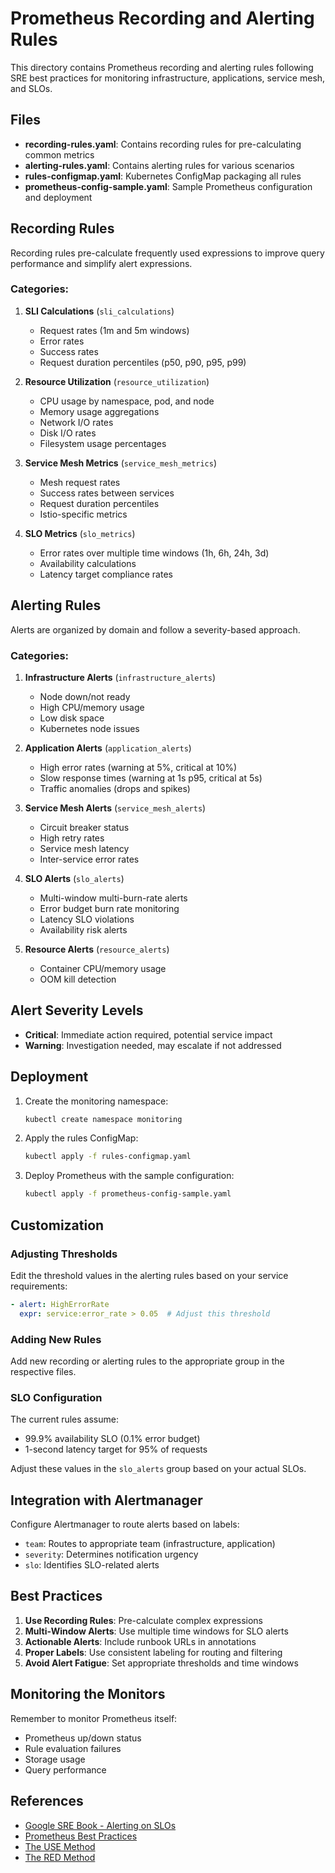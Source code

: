 # Prometheus Recording and Alerting Rules

This directory contains Prometheus recording and alerting rules following SRE best practices for monitoring infrastructure, applications, service mesh, and SLOs.

## Files

- **recording-rules.yaml**: Contains recording rules for pre-calculating common metrics
- **alerting-rules.yaml**: Contains alerting rules for various scenarios
- **rules-configmap.yaml**: Kubernetes ConfigMap packaging all rules
- **prometheus-config-sample.yaml**: Sample Prometheus configuration and deployment

## Recording Rules

Recording rules pre-calculate frequently used expressions to improve query performance and simplify alert expressions.

### Categories:

1. **SLI Calculations** (`sli_calculations`)
   - Request rates (1m and 5m windows)
   - Error rates
   - Success rates
   - Request duration percentiles (p50, p90, p95, p99)

2. **Resource Utilization** (`resource_utilization`)
   - CPU usage by namespace, pod, and node
   - Memory usage aggregations
   - Network I/O rates
   - Disk I/O rates
   - Filesystem usage percentages

3. **Service Mesh Metrics** (`service_mesh_metrics`)
   - Mesh request rates
   - Success rates between services
   - Request duration percentiles
   - Istio-specific metrics

4. **SLO Metrics** (`slo_metrics`)
   - Error rates over multiple time windows (1h, 6h, 24h, 3d)
   - Availability calculations
   - Latency target compliance rates

## Alerting Rules

Alerts are organized by domain and follow a severity-based approach.

### Categories:

1. **Infrastructure Alerts** (`infrastructure_alerts`)
   - Node down/not ready
   - High CPU/memory usage
   - Low disk space
   - Kubernetes node issues

2. **Application Alerts** (`application_alerts`)
   - High error rates (warning at 5%, critical at 10%)
   - Slow response times (warning at 1s p95, critical at 5s)
   - Traffic anomalies (drops and spikes)

3. **Service Mesh Alerts** (`service_mesh_alerts`)
   - Circuit breaker status
   - High retry rates
   - Service mesh latency
   - Inter-service error rates

4. **SLO Alerts** (`slo_alerts`)
   - Multi-window multi-burn-rate alerts
   - Error budget burn rate monitoring
   - Latency SLO violations
   - Availability risk alerts

5. **Resource Alerts** (`resource_alerts`)
   - Container CPU/memory usage
   - OOM kill detection

## Alert Severity Levels

- **Critical**: Immediate action required, potential service impact
- **Warning**: Investigation needed, may escalate if not addressed

## Deployment

1. Create the monitoring namespace:
   ```bash
   kubectl create namespace monitoring
   ```

2. Apply the rules ConfigMap:
   ```bash
   kubectl apply -f rules-configmap.yaml
   ```

3. Deploy Prometheus with the sample configuration:
   ```bash
   kubectl apply -f prometheus-config-sample.yaml
   ```

## Customization

### Adjusting Thresholds

Edit the threshold values in the alerting rules based on your service requirements:

```yaml
- alert: HighErrorRate
  expr: service:error_rate > 0.05  # Adjust this threshold
```

### Adding New Rules

Add new recording or alerting rules to the appropriate group in the respective files.

### SLO Configuration

The current rules assume:
- 99.9% availability SLO (0.1% error budget)
- 1-second latency target for 95% of requests

Adjust these values in the `slo_alerts` group based on your actual SLOs.

## Integration with Alertmanager

Configure Alertmanager to route alerts based on labels:
- `team`: Routes to appropriate team (infrastructure, application)
- `severity`: Determines notification urgency
- `slo`: Identifies SLO-related alerts

## Best Practices

1. **Use Recording Rules**: Pre-calculate complex expressions
2. **Multi-Window Alerts**: Use multiple time windows for SLO alerts
3. **Actionable Alerts**: Include runbook URLs in annotations
4. **Proper Labels**: Use consistent labeling for routing and filtering
5. **Avoid Alert Fatigue**: Set appropriate thresholds and time windows

## Monitoring the Monitors

Remember to monitor Prometheus itself:
- Prometheus up/down status
- Rule evaluation failures
- Storage usage
- Query performance

## References

- [Google SRE Book - Alerting on SLOs](https://sre.google/workbook/alerting-on-slos/)
- [Prometheus Best Practices](https://prometheus.io/docs/practices/)
- [The USE Method](http://www.brendangregg.com/usemethod.html)
- [The RED Method](https://grafana.com/blog/2018/08/02/the-red-method-how-to-instrument-your-services/)